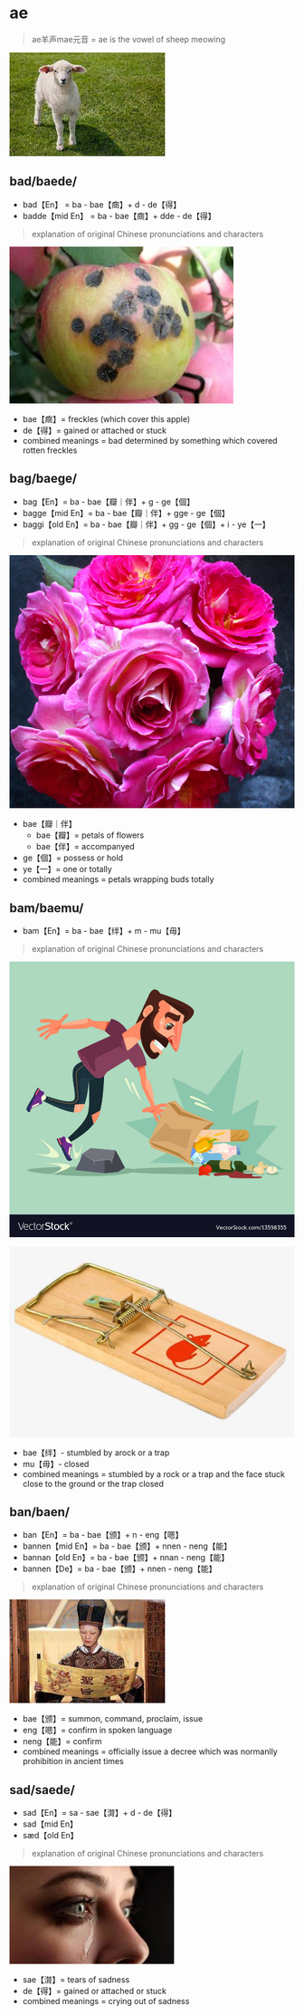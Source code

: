 # ae

> ae羊声mae元音
> = ae is the vowel of sheep meowing

 ![](/images/sheep.jpeg)

## bad/baede/

* bad【En】 = ba - bae【癍】+ d - de【得】
* badde【mid En】 = ba - bae【癍】+ dde - de【得】


> explanation of original Chinese pronunciations and characters 


 ![](/images/bad_apple.png)
 
* bae【癍】= freckles (which cover this apple)
* de【得】= gained or attached or stuck
* combined meanings = bad determined by something which covered rotten freckles

## bag/baege/

* bag【En】= ba - bae【瓣｜伴】+ g - ge【個】
* bagge【mid En】= ba - bae【瓣｜伴】+ gge - ge【個】
* baggi【old En】= ba - bae【瓣｜伴】+ gg - ge【個】+ i - ye【一】

> explanation of original Chinese pronunciations and characters 
 
 ![](/images/petals_of_flower.jpeg)

* bae【瓣｜伴】
  * bae【瓣】= petals of flowers
  * bae【伴】= accompanyed
* ge【個】=  possess or hold 
* ye【一】= one or totally
* combined meanings = petals wrapping buds totally

## bam/baemu/

* bam【En】= ba - bae【绊】+ m - mu【毋】

> explanation of original Chinese pronunciations and characters 

![](/images/stumbled_by_rock.jpeg)

![](/images/mouse_traps.jpeg)

* bae【绊】- stumbled by arock or a trap
* mu【毋】- closed
* combined meanings = stumbled by a rock or a trap and the face stuck close to the ground or the trap closed

## ban/baen/

* ban【En】= ba - bae【颁】+ n - eng【嗯】
* bannen【mid En】= ba - bae【颁】+ nnen - neng【能】
* bannan【old En】= ba - bae【颁】+ nnan - neng【能】
* bannen【De】=  ba - bae【颁】+ nnen - neng【能】

> explanation of original Chinese pronunciations and characters 

![](/images/issue_a_decree.jpeg)

* bae【颁】= summon, command, proclaim, issue
* eng【嗯】= confirm in spoken language
* neng【能】= confirm 
* combined meanings = officially issue a decree which was normanlly prohibition in ancient times


## sad/saede/

* sad【En】= sa - sae【潸】+ d - de【得】
* sad【mid En】
* sæd【old En】

> explanation of original Chinese pronunciations and characters 

 ![](/images/sad_in_tears.jpeg)

 * sae【潸】= tears of sadness
 * de【得】= gained or attached or stuck
 * combined meanings = crying out of sadness




